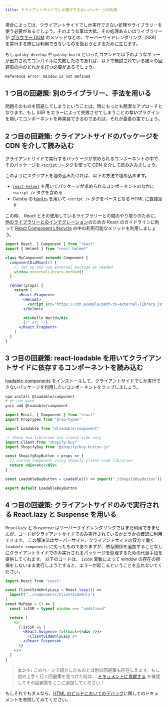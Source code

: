 ```yaml
---
title: クライアントサイドでしか実行できないパッケージの利用
---
```


場合によっては、クライアントサイドでしか実行できない処理やライブラリーを使う必要があるでしょう。そのような事は大抵、その処理あるいはライブラリーが [ブラウザー DOM](https://developer.mozilla.org/ja/docs/Web/API/Document_Object_Model) のメソッドなどの、サーバーサイドレンダリング（SSR）を実行する際には利用できないものを扱おうとするために生じます。

もし `gatsby develop` や `gatsby build` といったコマンドで以下のようなエラーが出力されてコンパイルに失敗したのであれば、以下で概説されている諸々の回避策の内のどれかを打つ必要があるでしょう。

```bash
Reference error: Window is not Defined
```

## 1 つ目の回避策: 別のライブラリー、手法を用いる

問題そのものを回避してしまうということは、時にもっとも簡潔なアプローチとなります。もし SSR をエラーによって失敗させてしまうことの**ない**プラグインを用いてコンポーネントを再実装できるのであれば、それが最善の策でしょう。

## 2 つ目の回避策: クライアントサイドのパッケージを CDN を介して読み込む

クライアントサイドで実行するパッケージが求められるコンポーネントの中で、そのパッケージを [`<script />`](https://developer.mozilla.org/ja/docs/Web/HTML/Element/script) タグを使って CDN を介して読み込みましょう。

このようにスクリプトを埋め込みたければ、以下の方法で埋め込めます。

- [`react-helmet`](https://github.com/nfl/react-helmet) を用いてパッケージが求められるコンポーネントのなかに `<script />` タグを含める
- Gatsby の [html.js](/docs/custom-html/) を用いて `<script />` タグをベースとなる HTML に直接足す

この時、 React とその使用しているライブラリーとの間のやり取りのために、[他のライブラリーとのインテグレーション](https://ja.reactjs.org/docs/integrating-with-other-libraries.html#integrating-with-dom-manipulation-plugins)のための React のガイドラインに則って [React Component Lifecycle](https://ja.reactjs.org/docs/react-component.html#the-component-lifecycle) の中の利用可能なメソッドを利用しましょう。

```jsx
import React, { Component } from "react"
import { Helmet } from "react-helmet"

class MyComponent extends Component {
  componentDidMount() {
    // set up and use external package as needed
    window.externalLibrary.method()
  }

  render(props) {
    return (
      <React.Fragment>
        <Helmet>
          <script src="https://cdn.example/path-to-external-library.js" />
        </Helmet>

        <h1>Hello World</h1>
        {/* etc */}
      </React.Fragment>
    )
  }
}
```

## 3 つ目の回避策: react-loadable を用いてクライアントサイドに依存するコンポーネントを読み込む

[loadable-components](https://github.com/smooth-code/loadable-components) をインストールして、クライアントサイドでしか実行できないパッケージを利用したいコンポーネントをラップしましょう。

```bash
npm install @loadable/component
# or use yarn
yarn add @loadable/component
```

```jsx
import React, { Component } from "react"
import PropTypes from "prop-types"

import Loadable from "@loadable/component"

// these two libraries are client-side only
import Client from "shopify-buy"
import ShopifyBuy from "@shopify/buy-button-js"

const ShopifyBuyButton = props => {
  // custom component using shopify client-side libraries
  return <div>etc</div>
}

const LoadableBuyButton = Loadable(() => import("./ShopifyBuyButton"))

export default LoadableBuyButton
```

## 4 つ目の回避策: クライアントサイドのみで実行される React.lazy と Suspense を用いる

React.lazy と Suspense はサーバーサイドレンダリングではまだ利用できませんが、コードがクライアントサイドでのみ実行されているかどうかの確認に利用できます。
この解決法はサーバーサイド、クライアントサイドの双方で働く `loadable-components` に劣ったものでありますが、依存関係を追加することなしにクライアントサイドでのみ実行されるパッケージを処理するための代替手段を提供してくれます。
以下のコードは、 `isSSR` 変数によって window の存在の担保をしないまま実行しようとすると、エラーが起こるということを忘れないでください。

```jsx
import React from "react"

const ClientSideOnlyLazy = React.lazy(() =>
  import("../components/ClientSideOnly")
)
const MyPage = () => {
  const isSSR = typeof window === "undefined"

  return (
    <>
      {!isSSR && (
        <React.Suspense fallback={<div />}>
          <ClientSideOnlyLazy />
        </React.Suspense>
      )}
    </>
  )
}
```

> **ヒント:** このページで紹介したものとは別の回避策も存在しえます。もし他の上手く行く回避策を見つけた時は、 [ドキュメントに貢献する](/contributing/docs-contributions/) を確認してその回避策をここに追加してください！

もしそれでもダメなら、[HTML のビルドにおいてのデバッグ](/docs/debugging-html-builds/)に関してのドキュメントを参照してみてください。
